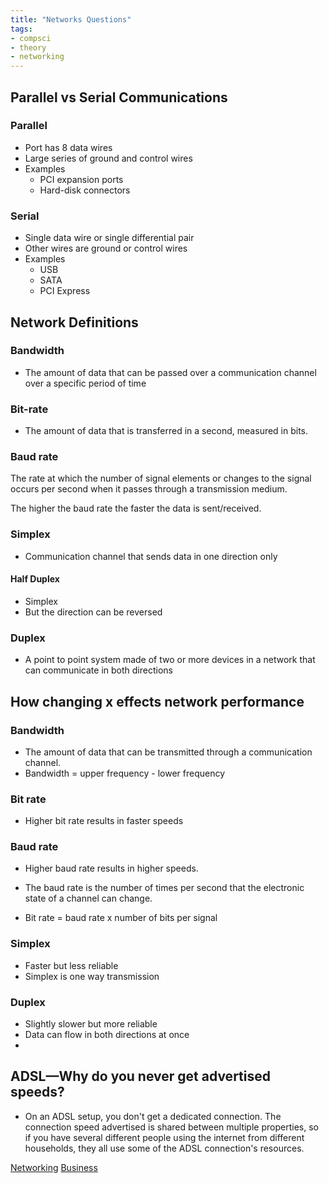 ```yaml
---
title: "Networks Questions"
tags:
- compsci
- theory
- networking
---
```


## Parallel vs Serial Communications

### Parallel

- Port has 8 data wires
- Large series of ground and control wires
- Examples
	- PCI expansion ports
	- Hard-disk connectors

### Serial

- Single data wire or single differential pair
- Other wires are ground or control wires
- Examples
	- USB
	- SATA
	- PCI Express


## Network Definitions

### Bandwidth

- The amount of data that can be passed over a communication channel over a specific period of time

### Bit-rate

- The amount of data that is transferred in a second, measured in bits.

### Baud rate

The rate at which the number of signal elements or changes to the signal occurs per second when it passes through a transmission medium.

The higher the baud rate the faster the data is sent/received.


### Simplex

- Communication channel that sends data in one direction only 

#### Half Duplex

- Simplex
- But the direction can be reversed

### Duplex

- A point to point system made of two or more devices in a network that can communicate in both directions

## How changing x effects network performance

### Bandwidth

- The amount of data that can be transmitted through a communication channel.
- Bandwidth = upper frequency - lower frequency

### Bit rate

- Higher bit rate results in faster speeds

### Baud rate

- Higher baud rate results in higher speeds.
- The baud rate is the number of times per second that the electronic state of a channel can change.

- Bit rate = baud rate x number of bits per signal

### Simplex

- Faster but less reliable
- Simplex is one way transmission

### Duplex

- Slightly slower but more reliable
- Data can flow in both directions at once
- 

## ADSL—Why do you never get advertised speeds?

- On an ADSL setup, you don't get a dedicated connection. The connection speed advertised is shared between multiple properties, so if you have several different people using the internet from different households, they all use some of the ADSL connection's resources.



[Networking](sixth/CompSci/Theory/Networking)
[Business](/Business)